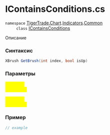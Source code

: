 
# IContainsConditions.cs
`namespace` [TigerTrade.Chart](../../../../../TigerTrade.Chart.md).[Indicators](../../../../../TigerTrade.Chart/Indicators.md).[Common](../../../../../TigerTrade.Chart/Indicators/Common.md)  
&nbsp;&nbsp;&nbsp;&nbsp;&nbsp;&nbsp;&nbsp;&nbsp;&nbsp;`class` [IContainsConditions](../../IContainsConditions.cs.md)

Описание

### Синтаксис
```csharp
XBrush GetBrush(int index, bool isUp)
```
### Параметры  
<mark style="color:yellow;">`index` *`int`*  
 *Описание*  
  
<mark style="color:yellow;">`isUp` *`bool`*  
 *Описание*  
  


### Пример  
```csharp
// example
```
                    
                    
